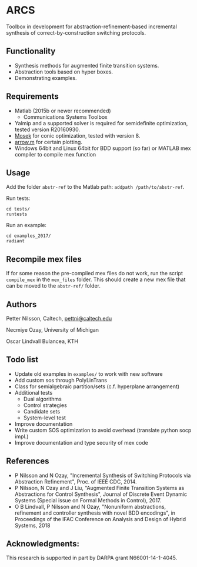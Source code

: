 # ARCS

Toolbox in development for abstraction-refinement-based incremental synthesis of correct-by-construction switching protocols.

## Functionality

 - Synthesis methods for augmented finite transition systems.
 - Abstraction tools based on hyper boxes.
 - Demonstrating examples.

## Requirements

 - Matlab (2015b or newer recommended)
 	- Communications Systems Toolbox
 - Yalmip and a supported solver is required for semidefinite optimization, tested version R20160930.
 - [Mosek](https://mosek.com) for conic optimization, tested with version 8.
 - [arrow.m](https://www.mathworks.com/matlabcentral/fileexchange/278-arrow) for certain plotting.
 - Windows 64bit and Linux 64bit for BDD support (so far) or MATLAB mex compiler to compile mex function
 
## Usage

Add the folder ```abstr-ref``` to the Matlab path: ```addpath /path/to/abstr-ref```.

Run tests:
```
cd tests/
runtests
```
Run an example:
```
cd examples_2017/
radiant
```

## Recompile mex files

If for some reason the pre-compiled mex files do not work, run the script ```compile_mex``` in the ```mex_files``` folder. This should create a new mex file that can be moved to the ```abstr-ref/``` folder.

## Authors

Petter Nilsson, Caltech, pettni@caltech.edu

Necmiye Ozay, University of Michigan

Oscar Lindvall Bulancea, KTH

## Todo list
 - Update old examples in `examples/` to work with new software
 - Add custom sos through PolyLinTrans
 - Class for semialgebraic partition/sets (c.f. hyperplane arrangement)
 - Additional tests
	- Dual algorithms
    - Control strategies
    - Candidate sets
    - System-level test
 - Improve documentation
 - Write custom SOS optimization to avoid overhead (translate python socp impl.)
 - Improve documentation and type security of mex code

## References

 - P Nilsson and N Ozay, "Incremental Synthesis of Switching Protocols via Abstraction Refinement", Proc. of IEEE CDC, 2014.
 - P Nilsson, N Ozay and J Liu, "Augmented Finite Transition Systems as Abstractions for Control Synthesis", Journal of Discrete Event Dynamic Systems (Special issue on Formal Methods in Control), 2017.
 - O B Lindvall, P Nilsson and N Ozay, "Nonuniform abstractions, refinement and controller synthesis with novel BDD encodings", in Proceedings of the IFAC Conference on Analysis and Design of Hybrid Systems, 2018 
 
 ## Acknowledgments: 
 This research is supported in part by DARPA grant N66001-14-1-4045.

